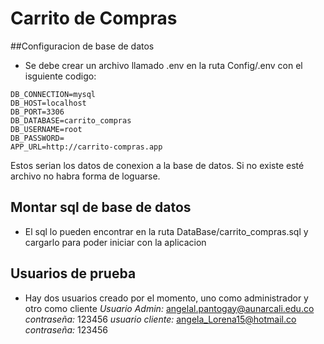 # Carrito de Compras

##Configuracion de base de datos

* Se debe crear un archivo llamado .env en la ruta Config/.env con el isguiente codigo:
```
DB_CONNECTION=mysql
DB_HOST=localhost
DB_PORT=3306
DB_DATABASE=carrito_compras
DB_USERNAME=root
DB_PASSWORD=
APP_URL=http://carrito-compras.app
```

Estos serian los datos de conexion a la base de datos. Si no existe esté archivo no habra forma de loguarse.

## Montar sql de base de datos

* El sql lo pueden encontrar en la ruta DataBase/carrito_compras.sql y cargarlo para poder iniciar con la aplicacion

## Usuarios de prueba

* Hay dos usuarios creado por el momento, uno como administrador y otro como cliente
*Usuario Admin:* angelal.pantogay@aunarcali.edu.co *contraseña:* 123456 *usuario cliente:* angela_Lorena15@hotmail.co *contraseña:* 123456 


